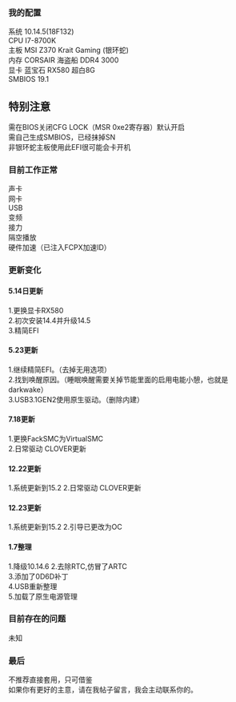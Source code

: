 ### 我的配置  
系统 10.14.5(18F132)  
CPU I7-8700K  
主板 MSI Z370 Krait Gaming (银环蛇)  
内存 CORSAIR 海盗船 DDR4 3000  
显卡 蓝宝石 RX580 超白8G  
SMBIOS 19.1  

## 特别注意  
需在BIOS关闭CFG LOCK（MSR 0xe2寄存器）默认开启   
需自己生成SMBIOS，已经抹掉SN  
非银环蛇主板使用此EFI很可能会卡开机  

### 目前工作正常  
声卡  
网卡  
USB  
变频  
接力  
隔空播放  
硬件加速（已注入FCPX加速ID）  

### 更新变化  
 
#### 5.14日更新  
1.更换显卡RX580  
2.初次安装14.4并升级14.5   
3.精简EFI  

#### 5.23更新  
1.继续精简EFI。（去掉无用选项）  
2.找到唤醒原因。（睡眠唤醒需要关掉节能里面的启用电能小憩，也就是darkwake）  
3.USB3.1GEN2使用原生驱动。（删除内建）  

#### 7.18更新  
1.更换FackSMC为VirtualSMC  
2.日常驱动 CLOVER更新  

#### 12.22更新  
1.系统更新到15.2
2.日常驱动 CLOVER更新  

#### 12.23更新  
1.系统更新到15.2
2.引导已更改为OC  

#### 1.7整理  
1.降级10.14.6
2.去除RTC,仿冒了ARTC  
3.添加了0D6D补丁  
4.USB重新整理  
5.加载了原生电源管理  

### 目前存在的问题  
未知  

### 最后  
不推荐直接套用，只可借鉴  
如果你有更好的主意，请在我帖子留言，我会主动联系你的。

